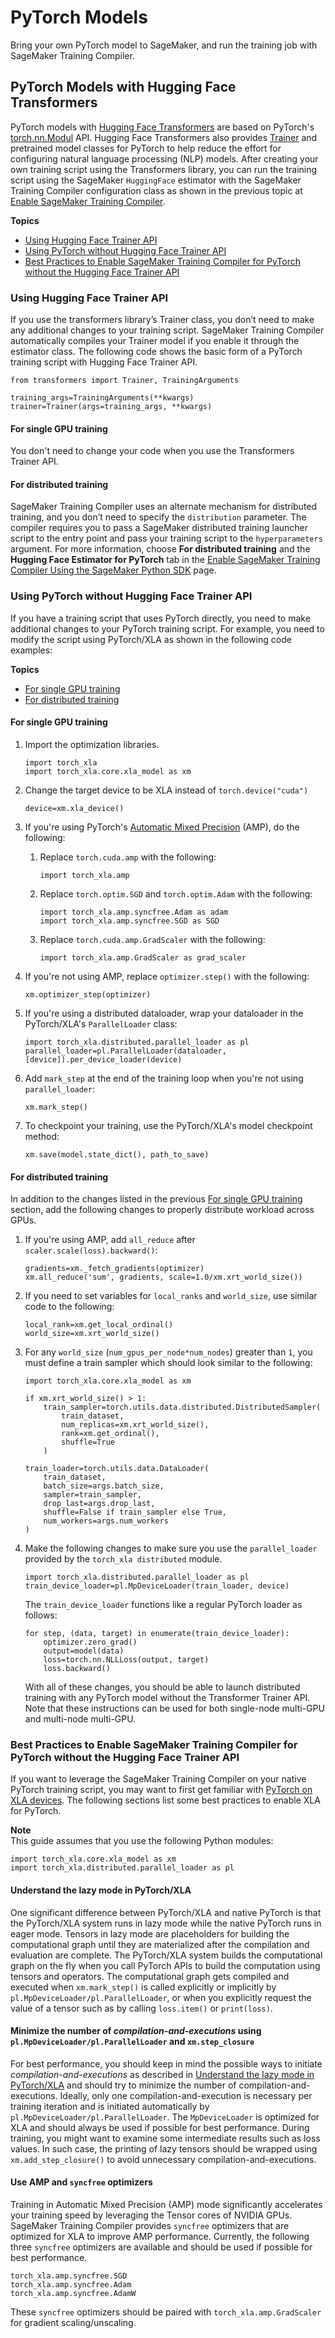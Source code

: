 # PyTorch Models<a name="training-compiler-pytorch-models"></a>

Bring your own PyTorch model to SageMaker, and run the training job with SageMaker Training Compiler\.

## PyTorch Models with Hugging Face Transformers<a name="training-compiler-pytorch-models-transformers"></a>

PyTorch models with [Hugging Face Transformers](https://huggingface.co/docs/transformers/index) are based on PyTorch's [torch\.nn\.Modul](https://pytorch.org/docs/stable/nn.html#torch.nn.Module) API\. Hugging Face Transformers also provides [Trainer](https://huggingface.co/transformers/main_classes/trainer.html#transformers.Trainer) and pretrained model classes for PyTorch to help reduce the effort for configuring natural language processing \(NLP\) models\. After creating your own training script using the Transformers library, you can run the training script using the SageMaker `HuggingFace` estimator with the SageMaker Training Compiler configuration class as shown in the previous topic at [Enable SageMaker Training Compiler](training-compiler-enable.md)\.

**Topics**
+ [Using Hugging Face Trainer API](#training-compiler-pytorch-models-transformers-trainer)
+ [Using PyTorch without Hugging Face Trainer API](#training-compiler-pytorch-models-non-trainer)
+ [Best Practices to Enable SageMaker Training Compiler for PyTorch without the Hugging Face Trainer API](#training-compiler-pytorch-models-best-practices)

### Using Hugging Face Trainer API<a name="training-compiler-pytorch-models-transformers-trainer"></a>

If you use the transformers library’s Trainer class, you don’t need to make any additional changes to your training script\. SageMaker Training Compiler automatically compiles your Trainer model if you enable it through the estimator class\. The following code shows the basic form of a PyTorch training script with Hugging Face Trainer API\.

```
from transformers import Trainer, TrainingArguments

training_args=TrainingArguments(**kwargs)
trainer=Trainer(args=training_args, **kwargs)
```

#### For single GPU training<a name="training-compiler-pytorch-models-transformers-trainer-single-gpu"></a>

You don't need to change your code when you use the Transformers Trainer API\. 

#### For distributed training<a name="training-compiler-pytorch-models-transformers-trainer-distributed"></a>

SageMaker Training Compiler uses an alternate mechanism for distributed training, and you don’t need to specify the `distribution` parameter\. The compiler requires you to pass a SageMaker distributed training launcher script to the entry point and pass your training script to the `hyperparameters` argument\. For more information, choose **For distributed training** and the **Hugging Face Estimator for PyTorch** tab in the [Enable SageMaker Training Compiler Using the SageMaker Python SDK](training-compiler-enable.md#training-compiler-enable-pysdk) page\.

### Using PyTorch without Hugging Face Trainer API<a name="training-compiler-pytorch-models-non-trainer"></a>

If you have a training script that uses PyTorch directly, you need to make additional changes to your PyTorch training script\. For example, you need to modify the script using PyTorch/XLA as shown in the following code examples:

**Topics**
+ [For single GPU training](#training-compiler-pytorch-models-non-trainer-single-gpu)
+ [For distributed training](#training-compiler-pytorch-models-non-trainer-distributed)

#### For single GPU training<a name="training-compiler-pytorch-models-non-trainer-single-gpu"></a>

1. Import the optimization libraries\.

   ```
   import torch_xla
   import torch_xla.core.xla_model as xm
   ```

1. Change the target device to be XLA instead of `torch.device("cuda")`

   ```
   device=xm.xla_device()
   ```

1. If you're using PyTorch's [Automatic Mixed Precision](https://pytorch.org/docs/stable/amp.html) \(AMP\), do the following:

   1. Replace `torch.cuda.amp` with the following:

      ```
      import torch_xla.amp
      ```

   1. Replace `torch.optim.SGD` and `torch.optim.Adam` with the following:

      ```
      import torch_xla.amp.syncfree.Adam as adam
      import torch_xla.amp.syncfree.SGD as SGD
      ```

   1. Replace `torch.cuda.amp.GradScaler` with the following:

      ```
      import torch_xla.amp.GradScaler as grad_scaler
      ```

1. If you're not using AMP, replace `optimizer.step()` with the following:

   ```
   xm.optimizer_step(optimizer)
   ```

1. If you're using a distributed dataloader, wrap your dataloader in the PyTorch/XLA's `ParallelLoader` class:

   ```
   import torch_xla.distributed.parallel_loader as pl
   parallel_loader=pl.ParallelLoader(dataloader, [device]).per_device_loader(device)
   ```

1. Add `mark_step` at the end of the training loop when you're not using `parallel_loader`:

   ```
   xm.mark_step()
   ```

1. To checkpoint your training, use the PyTorch/XLA's model checkpoint method:

   ```
   xm.save(model.state_dict(), path_to_save)
   ```

#### For distributed training<a name="training-compiler-pytorch-models-non-trainer-distributed"></a>

In addition to the changes listed in the previous [For single GPU training](#training-compiler-pytorch-models-non-trainer-single-gpu) section, add the following changes to properly distribute workload across GPUs\.

1. If you're using AMP, add `all_reduce` after `scaler.scale(loss).backward()`:

   ```
   gradients=xm._fetch_gradients(optimizer)
   xm.all_reduce('sum', gradients, scale=1.0/xm.xrt_world_size())
   ```

1. If you need to set variables for `local_ranks` and `world_size`, use similar code to the following:

   ```
   local_rank=xm.get_local_ordinal()
   world_size=xm.xrt_world_size()
   ```

1. For any `world_size` \(`num_gpus_per_node*num_nodes`\) greater than `1`, you must define a train sampler which should look similar to the following:

   ```
   import torch_xla.core.xla_model as xm
   
   if xm.xrt_world_size() > 1:
       train_sampler=torch.utils.data.distributed.DistributedSampler(
           train_dataset,
           num_replicas=xm.xrt_world_size(),
           rank=xm.get_ordinal(),
           shuffle=True
       )
   
   train_loader=torch.utils.data.DataLoader(
       train_dataset, 
       batch_size=args.batch_size,
       sampler=train_sampler,
       drop_last=args.drop_last,
       shuffle=False if train_sampler else True,
       num_workers=args.num_workers
   )
   ```

1. Make the following changes to make sure you use the `parallel_loader` provided by the `torch_xla distributed` module\. 

   ```
   import torch_xla.distributed.parallel_loader as pl
   train_device_loader=pl.MpDeviceLoader(train_loader, device)
   ```

   The `train_device_loader` functions like a regular PyTorch loader as follows: 

   ```
   for step, (data, target) in enumerate(train_device_loader):
       optimizer.zero_grad()
       output=model(data)
       loss=torch.nn.NLLLoss(output, target)
       loss.backward()
   ```

   With all of these changes, you should be able to launch distributed training with any PyTorch model without the Transformer Trainer API\. Note that these instructions can be used for both single\-node multi\-GPU and multi\-node multi\-GPU\.

### Best Practices to Enable SageMaker Training Compiler for PyTorch without the Hugging Face Trainer API<a name="training-compiler-pytorch-models-best-practices"></a>

If you want to leverage the SageMaker Training Compiler on your native PyTorch training script, you may want to first get familiar with [PyTorch on XLA devices](https://pytorch.org/xla/release/1.9/index.html)\. The following sections list some best practices to enable XLA for PyTorch\.

**Note**  
This guide assumes that you use the following Python modules:  

```
import torch_xla.core.xla_model as xm
import torch_xla.distributed.parallel_loader as pl
```

#### Understand the lazy mode in PyTorch/XLA<a name="training-compiler-pytorch-models-best-practices-lazy-mode"></a>

One significant difference between PyTorch/XLA and native PyTorch is that the PyTorch/XLA system runs in lazy mode while the native PyTorch runs in eager mode\. Tensors in lazy mode are placeholders for building the computational graph until they are materialized after the compilation and evaluation are complete\. The PyTorch/XLA system builds the computational graph on the fly when you call PyTorch APIs to build the computation using tensors and operators\. The computational graph gets compiled and executed when `xm.mark_step()` is called explicitly or implicitly by `pl.MpDeviceLoader/pl.ParallelLoader`, or when you explicitly request the value of a tensor such as by calling `loss.item()` or `print(loss)`\. 

#### Minimize the number of *compilation\-and\-executions* using `pl.MpDeviceLoader/pl.ParallelLoader` and `xm.step_closure`<a name="training-compiler-pytorch-models-best-practices-minimize-comp-exec"></a>

For best performance, you should keep in mind the possible ways to initiate *compilation\-and\-executions* as described in [Understand the lazy mode in PyTorch/XLA](#training-compiler-pytorch-models-best-practices-lazy-mode) and should try to minimize the number of compilation\-and\-executions\. Ideally, only one compilation\-and\-execution is necessary per training iteration and is initiated automatically by `pl.MpDeviceLoader/pl.ParallelLoader`\. The `MpDeviceLoader` is optimized for XLA and should always be used if possible for best performance\. During training, you might want to examine some intermediate results such as loss values\. In such case, the printing of lazy tensors should be wrapped using `xm.add_step_closure()` to avoid unnecessary compilation\-and\-executions\.

#### Use AMP and `syncfree` optimizers<a name="training-compiler-pytorch-models-best-practices-amp-optimizers"></a>

Training in Automatic Mixed Precision \(AMP\) mode significantly accelerates your training speed by leveraging the Tensor cores of NVIDIA GPUs\. SageMaker Training Compiler provides `syncfree` optimizers that are optimized for XLA to improve AMP performance\. Currently, the following three `syncfree` optimizers are available and should be used if possible for best performance\.

```
torch_xla.amp.syncfree.SGD
torch_xla.amp.syncfree.Adam
torch_xla.amp.syncfree.AdamW
```

These `syncfree` optimizers should be paired with `torch_xla.amp.GradScaler` for gradient scaling/unscaling\.